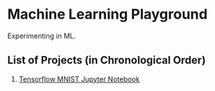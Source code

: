 # Machine Learning Playground

Experimenting in ML.

## List of Projects (in Chronological Order)

1. [Tensorflow MNIST Jupyter Notebook]()
